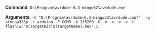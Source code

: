 **Command**: `D:\Program\avrdude-6.3-mingw32\avrdude.exe`

**Arguments**: `-C "D:\Program\avrdude-6.3-mingw32\avrdude.conf"  -p atmega328p -c arduino -P COM3 -b 115200 -D -v -v -v -v -U flash:w:"$(TargetDir)$(TargetName).hex":i`

